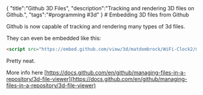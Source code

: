 <steelsky>
{
  "title":"Github 3D Files",
  "description":"Tracking and rendering 3D files on Github.",
  "tags":"#programming #3d"
}
</steelsky>
# Embedding 3D files from Github

Github is now capable of tracking and rendering many types of 3d files. 

They can even be embedded like this:

<script src="https://embed.github.com/view/3d/matdombrock/WiFi-Clock2/master/housing/WiFi_Clock_Housing.stl"></script>

```html
<script src="https://embed.github.com/view/3d/matdombrock/WiFi-Clock2/master/housing/WiFi_Clock_Housing.stl"></script>
```

Pretty neat. 

More info here [https://docs.github.com/en/github/managing-files-in-a-repository/3d-file-viewer](https://docs.github.com/en/github/managing-files-in-a-repository/3d-file-viewer)